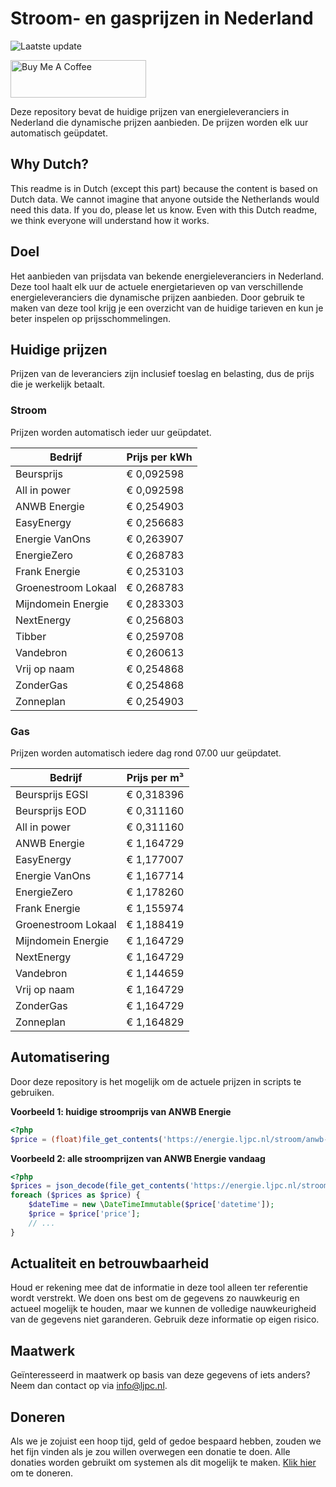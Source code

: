 # Stroom- en gasprijzen in Nederland

![Laatste update](https://img.shields.io/badge/laatste%20update-2025--10--18%2021%3A00%20CET-brightgreen)

<a href="https://www.buymeacoffee.com/Lars-" target="_blank"><img src="https://cdn.buymeacoffee.com/buttons/v2/default-orange.png" alt="Buy Me A Coffee" height="60" style="height: 60px !important;width: 217px !important;" ></a>

Deze repository bevat de huidige prijzen van energieleveranciers in Nederland die dynamische prijzen aanbieden. De prijzen worden elk uur automatisch geüpdatet.

## Why Dutch?

This readme is in Dutch (except this part) because the content is based on Dutch data. We cannot imagine that anyone outside the Netherlands would need this data. If you do, please let us know. Even with this Dutch readme, we think
everyone will understand how it works.

## Doel

Het aanbieden van prijsdata van bekende energieleveranciers in Nederland. Deze tool haalt elk uur de actuele energietarieven op van verschillende energieleveranciers die dynamische prijzen aanbieden. Door gebruik te maken van deze tool
krijg je een overzicht van de huidige tarieven en kun je beter inspelen op prijsschommelingen.

## Huidige prijzen

Prijzen van de leveranciers zijn inclusief toeslag en belasting, dus de prijs die je werkelijk betaalt.

### Stroom

Prijzen worden automatisch ieder uur geüpdatet.

 Bedrijf | Prijs per kWh 
---------|---------------
Beursprijs | € 0,092598
All in power | € 0,092598
ANWB Energie | € 0,254903
EasyEnergy | € 0,256683
Energie VanOns | € 0,263907
EnergieZero | € 0,268783
Frank Energie | € 0,253103
Groenestroom Lokaal | € 0,268783
Mijndomein Energie | € 0,283303
NextEnergy | € 0,256803
Tibber | € 0,259708
Vandebron | € 0,260613
Vrij op naam | € 0,254868
ZonderGas | € 0,254868
Zonneplan | € 0,254903


### Gas

Prijzen worden automatisch iedere dag rond 07.00 uur geüpdatet.

 Bedrijf | Prijs per m³ 
---------|--------------
Beursprijs EGSI | € 0,318396
Beursprijs EOD | € 0,311160
All in power | € 0,311160
ANWB Energie | € 1,164729
EasyEnergy | € 1,177007
Energie VanOns | € 1,167714
EnergieZero | € 1,178260
Frank Energie | € 1,155974
Groenestroom Lokaal | € 1,188419
Mijndomein Energie | € 1,164729
NextEnergy | € 1,164729
Vandebron | € 1,144659
Vrij op naam | € 1,164729
ZonderGas | € 1,164729
Zonneplan | € 1,164829


## Automatisering

Door deze repository is het mogelijk om de actuele prijzen in scripts te gebruiken.

**Voorbeeld 1: huidige stroomprijs van ANWB Energie**

```php
<?php
$price = (float)file_get_contents('https://energie.ljpc.nl/stroom/anwb-energie-nu.txt');

```

**Voorbeeld 2: alle stroomprijzen van ANWB Energie vandaag**

```php
<?php
$prices = json_decode(file_get_contents('https://energie.ljpc.nl/stroom/all-in-power-vandaag.json'),true);
foreach ($prices as $price) {
    $dateTime = new \DateTimeImmutable($price['datetime']);
    $price = $price['price'];
    // ...
}
```

## Actualiteit en betrouwbaarheid

Houd er rekening mee dat de informatie in deze tool alleen ter referentie wordt verstrekt. We doen ons best om de gegevens zo nauwkeurig en actueel mogelijk te houden, maar we kunnen de volledige nauwkeurigheid van de gegevens niet
garanderen. Gebruik deze informatie op eigen risico.

## Maatwerk

Geïnteresseerd in maatwerk op basis van deze gegevens of iets anders? Neem dan contact op
via [info@ljpc.nl](mailto:info@ljpc.nl?subject=Energie%20prijzen).

## Doneren

Als we je zojuist een hoop tijd, geld of gedoe bespaard hebben, zouden we het fijn vinden als je zou willen overwegen een
donatie te doen. Alle donaties worden gebruikt om systemen als dit mogelijk te
maken. [Klik hier](https://www.buymeacoffee.com/Lars-) om te doneren.
